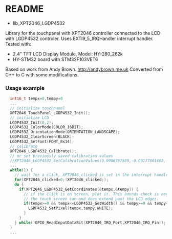 # README #

* lib_XPT2046_LGDP4532 

Library for the touchpanel with XPT2046 controller
connected to the LCD with LGDP4532 controler.
Uses EXTI9_5_IRQHandler interrupt handler.
Tested with:
* 2.4" TFT LCD Display Module, Model: HY-280_262k
* HY-STM32 board with STM32F103VET6

Based on work from Andy Brown. http://andybrown.me.uk
Converted from C++ to C with some modifications.

### Usage example ###
```C
  int16_t tempx=0,tempy=0
  ...
  // initialize touchpanel
  XPT2046_TouchPanel_LGDP4532_Init();
  // initialize LCD
  LGDP4532_Init(0,2);
  LGDP4532_ColorMode(COLOR_16BIT);
  LGDP4532_OrientationMode(ORIENTATION_LANDSCAPE);
  LGDP4532_ClearScreen(BLACK);	
  LGDP4532_SetFont(FONT_8x14);
  // calibrate
  XPT2046_LGDP4532_Calibrate();
  // or set previously saved calibration values
  //XPT2046_LGDP4532_SetCalibrationValues(0.0906787589,-0.00177801482,-30.8823395,0.0000571504788,-0.0672280118,254.316681);
  ...
  while(1) {
    // wait for a click, XPT2046_clicked is set in the interrupt handler
    for(XPT2046_clicked=0;!XPT2046_clicked;);
    do {
      if(XPT2046_LGDP4532_GetCoordinates(&tempx,&tempy)) {
        // if the click is on screen, plot it. This bounds check is necessary because
        // the touch screen can and does extend past the LCD edges.
        if(tempx>=0 && tempx<=LGDP4532_GetWidth() && tempy>=0 && tempy<=LGDP4532_GetHeight()) {
          LGDP4532_SetPixel(tempx,tempy,WHITE);
        }			 
      }
    } while(!GPIO_ReadInputDataBit(XPT2046_IRQ_Port,XPT2046_IRQ_Pin));	
  }
  ...
```
